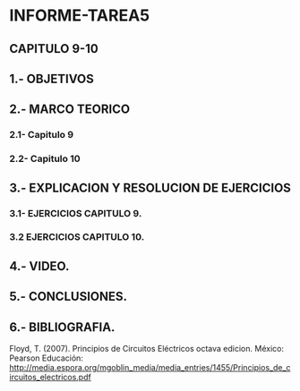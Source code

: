 # INFORME-TAREA5
## CAPITULO 9-10
## 1.- OBJETIVOS





## 2.- MARCO TEORICO
### 2.1- Capitulo 9
### 2.2- Capitulo 10


## 3.- EXPLICACION Y RESOLUCION DE EJERCICIOS

### 3.1- EJERCICIOS CAPITULO 9.


### 3.2 EJERCICIOS CAPITULO 10.





## 4.- VIDEO.


## 5.- CONCLUSIONES.

## 6.- BIBLIOGRAFIA.

Floyd, T. (2007). Principios de Circuitos Eléctricos octava edicion. México: Pearson Educación: http://media.espora.org/mgoblin_media/media_entries/1455/Principios_de_circuitos_electricos.pdf
